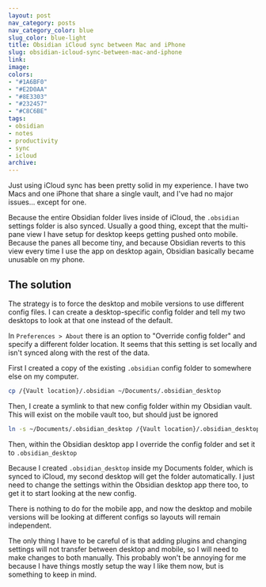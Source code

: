 ```yaml
---
layout: post
nav_category: posts
nav_category_color: blue
slug_color: blue-light
title: Obsidian iCloud sync between Mac and iPhone
slug: obsidian-icloud-sync-between-mac-and-iphone
link: 
image: 
colors:
- "#1A6BF0"
- "#E2D0AA"
- "#8E3303"
- "#232457"
- "#C8C6BE"
tags:
- obsidian
- notes
- productivity
- sync
- icloud
archive: 
---
```


Just using iCloud sync has been pretty solid in my experience. I have two Macs and one iPhone that share a single vault, and I've had no major issues... except for one.

Because the entire Obsidian folder lives inside of iCloud, the `.obsidian` settings folder is also synced. Usually a good thing, except that the multi-pane view I have setup for desktop keeps getting pushed onto mobile. Because the panes all become tiny, and because Obsidian reverts to this view every time I use the app on desktop again, Obsidian basically became unusable on my phone.

## The solution

The strategy is to force the desktop and mobile versions to use different config files. I can create a desktop-specific config folder and tell my two desktops to look at that one instead of the default.

<!-- more -->

In `Preferences > About` there is an option to "Override config folder" and specify a different folder location. It seems that this setting is set locally and isn't synced along with the rest of the data.

First I created a copy of the existing `.obsidian` config folder to somewhere else on my computer.

```bash
cp /{Vault location}/.obsidian ~/Documents/.obsidian_desktop
```

Then, I create a symlink to that new config folder within my Obsidian vault. This will exist on the mobile vault too, but should just be ignored

```bash
ln -s ~/Documents/.obsidian_desktop /{Vault location}/.obsidian_desktop
```

Then, within the Obsidian desktop app I override the config folder and set it to `.obsidian_desktop`

Because I created  `.obsidian_desktop` inside my Documents folder, which is synced to iCloud, my second desktop will get the folder automatically. I just need to change the settings within the Obsidian desktop app there too, to get it to start looking at the new config.

There is nothing to do for the mobile app, and now the desktop and mobile versions will be looking at different configs so layouts will remain independent.

The only thing I have to be careful of is that adding plugins and changing settings will not transfer between desktop and mobile, so I will need to make changes to both manually. This probably won't be annoying for me because I have things mostly setup the way I like them now, but is something to keep in mind.
